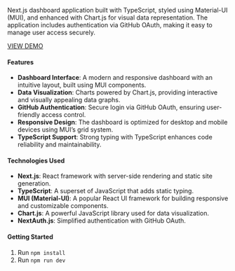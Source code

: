 Next.js dashboard application built with TypeScript, styled using Material-UI (MUI), and enhanced with Chart.js for visual data representation. The application includes authentication via GitHub OAuth, making it easy to manage user access securely.

[VIEW DEMO](https://next-dashboard-with-mui.vercel.app/)

#### Features

- **Dashboard Interface**: A modern and responsive dashboard with an intuitive layout, built using MUI components.
- **Data Visualization**: Charts powered by Chart.js, providing interactive and visually appealing data graphs.
- **GitHub Authentication**: Secure login via GitHub OAuth, ensuring user-friendly access control.
- **Responsive Design**: The dashboard is optimized for desktop and mobile devices using MUI’s grid system.
- **TypeScript Support**: Strong typing with TypeScript enhances code reliability and maintainability.

#### Technologies Used

- **Next.js**: React framework with server-side rendering and static site generation.
- **TypeScript**: A superset of JavaScript that adds static typing.
- **MUI (Material-UI)**: A popular React UI framework for building responsive and customizable components.
- **Chart.js**: A powerful JavaScript library used for data visualization.
- **NextAuth.js**: Simplified authentication with GitHub OAuth.

#### Getting Started

1. Run `npm install`
2. Run `npm run dev`
